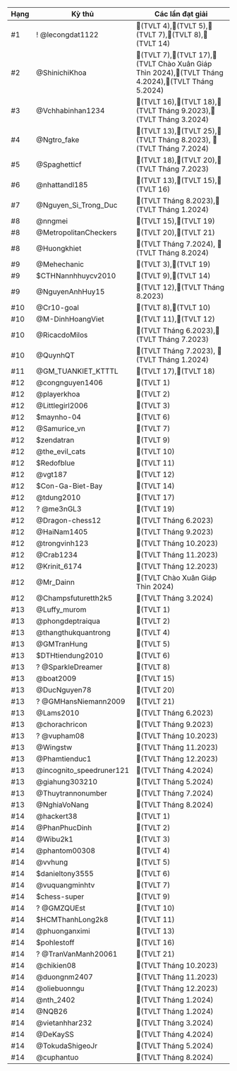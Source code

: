 Hạng|Kỳ thủ|Các lần đạt giải
---|---|---
#1|! @lecongdat1122|🥇(TVLT 4),🥇(TVLT 5),🥈(TVLT 7),🥇(TVLT 8),🥈(TVLT 14)
#2|@ShinichiKhoa|🥉(TVLT 7),🥈(TVLT 17),🥈(TVLT Chào Xuân Giáp Thìn 2024),🥇(TVLT Tháng 4.2024),🥇(TVLT Tháng 5.2024)
#3|@Vchhabinhan1234|🥈(TVLT 16),🥈(TVLT 18),🥉(TVLT Tháng 9.2023),🥈(TVLT Tháng 3.2024)
#4|@Ngtro_fake|🥈(TVLT 13),🥇(TVLT 25),🥉(TVLT Tháng 8.2023), 🥈(TVLT Tháng 7.2024)
#5|@Spaghetticf|🥇(TVLT 18),🥇(TVLT 20),🥇(TVLT Tháng 7.2023)
#6|@nhattandl185|🥇(TVLT 13),🥉(TVLT 15),🥇(TVLT 16)
#7|@Nguyen_Si_Trong_Duc|🥇(TVLT Tháng 8.2023),🥇(TVLT Tháng 1.2024)
#8|@nngmei|🥇(TVLT 15),🥉(TVLT 19)
#8|@MetropolitanCheckers|🥉(TVLT 20),🥇(TVLT 21)
#8|@Huongkhiet|🥉(TVLT Tháng 7.2024), 🥇(TVLT Tháng 8.2024)
#9|@Mehechanic|🥈(TVLT 3),🥈(TVLT 19)
#9|$CTHNannhhuycv2010|🥈(TVLT 9),🥈(TVLT 14)
#9|@NguyenAnhHuy15|🥈(TVLT 12),🥈(TVLT Tháng 8.2023)
#10|@Cr10-goal|🥉(TVLT 8),🥈(TVLT 10)
#10|@M-DinhHoangViet|🥈(TVLT 11),🥉(TVLT 12)
#10|@RicacdoMilos|🥉(TVLT Tháng 6.2023),🥈(TVLT Tháng 7.2023)
#10|@QuynhQT|🥉(TVLT Tháng 7.2023), 🥈(TVLT Tháng 1.2024)
#11|@GM_TUANKIET_KTTTL|🥉(TVLT 17),🥉(TVLT 18)
#12|@congnguyen1406|🥇(TVLT 1)
#12|@playerkhoa|🥇(TVLT 2)
#12|@Littlegirl2006|🥇(TVLT 3)
#12|$maynho-04|🥇(TVLT 6)
#12|@Samurice_vn|🥇(TVLT 7)
#12|$zendatran|🥇(TVLT 9)
#12|@the_evil_cats|🥇(TVLT 10)
#12|$Redofblue|🥇(TVLT 11)
#12|@vgt187|🥇(TVLT 12)
#12|$Con-Ga-Biet-Bay|🥇(TVLT 14)
#12|@tdung2010|🥇(TVLT 17)
#12|? @me3nGL3|🥇(TVLT 19)
#12|@Dragon-chess12|🥇(TVLT Tháng 6.2023)
#12|@HaiNam1405|🥇(TVLT Tháng 9.2023)
#12|@trongvinh123|🥇(TVLT Tháng 10.2023)
#12|@Crab1234|🥇(TVLT Tháng 11.2023)
#12|@Krinit_6174|🥇(TVLT Tháng 12.2023)
#12|@Mr_Dainn|🥇(TVLT Chào Xuân Giáp Thìn 2024)
#12|@Champsfuturetth2k5|🥇(TVLT Tháng 3.2024)
#13|@Luffy_murom|🥈(TVLT 1)
#13|@phongdeptraiqua|🥈(TVLT 2)
#13|@thangthukquantrong|🥈(TVLT 4)
#13|@GMTranHung|🥈(TVLT 5)
#13|$DTHtiendung2010|🥈(TVLT 6)
#13|? @SparkleDreamer|🥈(TVLT 8)
#13|@boat2009|🥈(TVLT 15)
#13|@DucNguyen78|🥈(TVLT 20)
#13|? @GMHansNiemann2009|🥈(TVLT 21)
#13|@Lams2010|🥈(TVLT Tháng 6.2023)
#13|@chorachricon|🥈(TVLT Tháng 9.2023)
#13|? @vupham08|🥈(TVLT Tháng 10.2023)
#13|@Wingstw|🥈(TVLT Tháng 11.2023)
#13|@Phamtienduc1|🥈(TVLT Tháng 12.2023)
#13|@incognito_speedruner121|🥈(TVLT Tháng 4.2024)
#13|@giahung303210|🥈(TVLT Tháng 5.2024)
#13|@Thuytrannonumber|🥈(TVLT Tháng 7.2024)
#13|@NghiaVoNang|🥈(TVLT Tháng 8.2024)
#14|@hackert38|🥉(TVLT 1)
#14|@PhanPhucDinh|🥉(TVLT 2)
#14|@Wibu2k1|🥉(TVLT 3)
#14|@phantom00308|🥉(TVLT 4)
#14|@vvhung|🥉(TVLT 5)
#14|$danieltony3555|🥉(TVLT 6)
#14|@vuquangminhtv|🥉(TVLT 7)
#14|$chess-super|🥉(TVLT 9)
#14|? @GMZQUEst|🥉(TVLT 10)
#14|$HCMThanhLong2k8|🥉(TVLT 11)
#14|@phuonganximi|🥉(TVLT 13)
#14|$pohlestoff|🥉(TVLT 16)
#14|? @TranVanManh20061|🥉(TVLT 21)
#14|@chikien08|🥉(TVLT Tháng 10.2023)
#14|@duongnm2407|🥉(TVLT Tháng 11.2023)
#14|@oliebuonngu|🥉(TVLT Tháng 12.2023)
#14|@nth_2402|🥉(TVLT Tháng 1.2024)
#14|@NQB26|🥉(TVLT Tháng 1.2024)
#14|@vietanhhar232|🥉(TVLT Tháng 3.2024)
#14|@DeKaySS|🥉(TVLT Tháng 4.2024)
#14|@TokudaShigeoJr|🥉(TVLT Tháng 5.2024)
#14|@cuphantuo|🥉(TVLT Tháng 8.2024)
